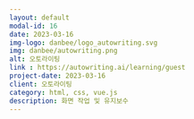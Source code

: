 ```yaml
---
layout: default
modal-id: 16
date: 2023-03-16
img-logo: danbee/logo_autowriting.svg
img: danbee/autowriting.png
alt: 오토라이팅
link : https://autowriting.ai/learning/guest
project-date: 2023-03-16
client: 오토라이팅
category: html, css, vue.js
description: 화면 작업 및 유지보수
---
```

